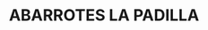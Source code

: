 ---
title: "ABARROTES LA PADILLA"
url: /mexicali/abarrotes-la-padilla-avenida-general-miguel-barragan/
shop: comodidad
---